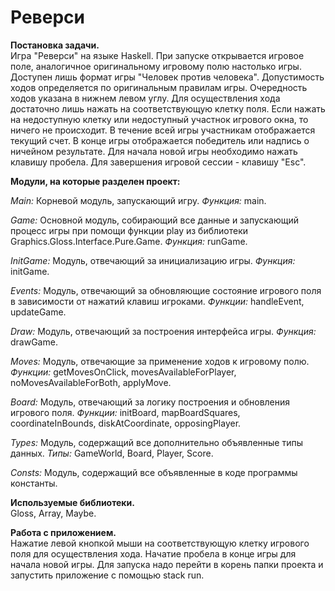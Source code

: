 # Реверси

**Постановка задачи.**  
Игра "Реверси" на языке Haskell. При запуске открывается игровое поле, аналогичное оригинальному игровому полю настолько игры. Доступен лишь формат игры "Человек против человека". Допустимость ходов определяется по оригинальным правилам игры. Очередность ходов указана в нижнем левом углу. Для осуществления хода достаточно лишь нажать на соответствующую клетку поля. Если нажать на недоступную клетку или недоступный участнок игрового окна, то ничего не происходит. В течение всей игры участникам отображается текущий счет. В конце игры отображается победитель или надпись о ничейном результате. Для начала новой игры необходимо нажать клавишу пробела. Для завершения игровой сессии - клавишу "Esc".

**Модули, на которые разделен проект:**  

*Main:* Корневой модуль, запускающий игру.
*Функция:* main.

*Game:* Основной модуль, собирающий все данные и запускающий процесс игры при помощи функции play из библиотеки Graphics.Gloss.Interface.Pure.Game.
*Функция:* runGame.

*InitGame:* Модуль, отвечающий за инициализацию игры.
*Функция:* initGame.

*Events:* Модуль, отвечающий за обновляющие состояние игрового поля в зависимости от нажатий клавиш игроками.
*Функции:* handleEvent, updateGame.

*Draw:* Модуль, отвечающий за построения интерфейса игры. 
*Функция:* drawGame.

*Moves:* Модуль, отвечающие за применение ходов к игровому полю.
*Функции:* getMovesOnClick, movesAvailableForPlayer, noMovesAvailableForBoth, applyMove.

*Board:* Модуль, отвечающий за логику построения и обновления игрового поля.
*Функции:* initBoard, mapBoardSquares, coordinateInBounds, diskAtCoordinate, opposingPlayer.

*Types:* Модуль, содержащий все дополнительно объявленные типы данных.
*Типы:* GameWorld, Board, Player, Score.

*Consts:*
Модуль, содержащий все объявленные в коде программы константы.

**Используемые библиотеки.**  
Gloss, Array, Maybe.

**Работа с приложением.**  
Нажатие левой кнопкой мыши на соответствующую клетку игрового поля для осуществления хода.
Начатие пробела в конце игры для начала новой игры.
Для запуска надо перейти в корень папки проекта и запустить приложение с помощью stack run.

